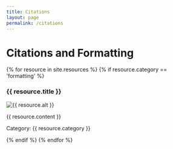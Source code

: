 ```yaml
---
title: Citations
layout: page
permalink: /citations
---
```

# Citations and Formatting 

{% for resource in site.resources %}
{% if resource.category == 'formatting' %}
<h3>{{ resource.title }}</h3>
<p><img src="{{ resource.image }}" alt="{{ resource.alt }}"/></p>
<p>{{ resource.content }}</p>
<p>Category: {{ resource.category }}</p>
{% endif %}
{% endfor %}

